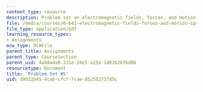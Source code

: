 ```yaml
---
content_type: resource
description: Problem set on electromagnetic fields, forces, and motion.
file: /media/courses/6-641-electromagnetic-fields-forces-and-motion-spring-2009/d9d32b454cabcfcf7cae852552737d5c_MIT6_641s09_pset05.pdf
file_type: application/pdf
learning_resource_types:
- Assignments
ocw_type: OCWFile
parent_title: Assignments
parent_type: CourseSection
parent_uid: 4ab8ada8-331e-24e5-a25e-1d01626f6d06
resourcetype: Document
title: 'Problem Set #5'
uid: d9d32b45-4cab-cfcf-7cae-852552737d5c
---
```

